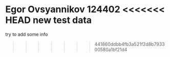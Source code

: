 Egor Ovsyannikov
124402
<<<<<<< HEAD
new test data
=======
try to add some info
>>>>>>> 441860ddbb4fb3a521f2d8b793300580a1bf21d4
